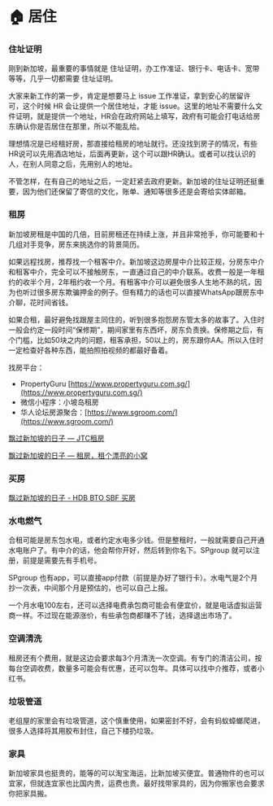 # 🏠 居住

### 住址证明

刚到新加坡，最重要的事情就是 住址证明，办工作准证、银行卡、电话卡、宽带等等，几乎一切都需要 住址证明。

大家来新工作的第一步，肯定是想要马上 issue 工作准证，拿到安心的居留许可，这个时候 HR 会让提供一个居住地址，才能 issue。这里的地址不需要什么文件证明，就是提供一个地址，HR会在政府网站上填写，政府有可能会打电话给房东确认你是否居住在那里，所以不能乱给。

理想情况是已经租好房，那直接给租房的地址就行。还没找到房子的情况，有些HR说可以先用酒店地址，后面再更新，这个可以跟HR确认。或者可以找认识的人，在别人同意之后，先用别人的地址。

不管怎样，在有自己的地址之后，一定赶紧去政府更新。新加坡的住址证明还挺重要，因为他们还保留了寄信的文化，账单、通知等很多还是会寄给实体邮箱。

### 租房

新加坡房租是中国的几倍，目前房租还在持续上涨，并且非常抢手，你可能要和十几组对手竞争，房东来挑选你的背景简历。

如果远程找房，推荐找一个租客中介。新加坡这边房屋中介比较正规，分房东中介和租客中介，完全可以不接触房东，一直通过自己的中介联系。收费一般是一年租约的收半个月，2年租约收一个月。有租客中介可以避免很多人生地不熟的坑，因为也听过很多房东欺骗押金的例子。但有精力的话也可以直接WhatsApp跟房东中介聊，花时间省钱。

如果合租，最好避免找跟屋主同住的，听到很多抱怨房东管太多的故事了。入住时一般会约定一段时间“保修期”，期间家里有东西坏，房东负责换。保修期之后，有个门槛，比如50块之内的问题，租客承担，50以上的，房东跟你AA。所以入住时一定检查好各种东西，能拍照拍视频的都最好备着。

找房平台：

* PropertyGuru [https://www.propertyguru.com.sg/](https://www.propertyguru.com.sg/)
* 微信小程序：小坡岛租房
* 华人论坛房源聚合：[https://www.sgroom.com/](https://www.sgroom.com/)

[飘过新加坡的日子 — JTC租房](https://www.kuact.com/post/2013-04-14-%E9%A3%98%E8%BF%87%E6%96%B0%E5%8A%A0%E5%9D%A1%E7%9A%84%E6%97%A5%E5%AD%90-jtc%E7%A7%9F%E6%88%BF/)

[飘过新加坡的日子 — 租房，租个漂亮的小窝](https://www.kuact.com/post/2012-10-28-%E9%A3%98%E8%BF%87%E6%96%B0%E5%8A%A0%E5%9D%A1%E7%9A%84%E6%97%A5%E5%AD%90-%E7%A7%9F%E4%B8%AA%E6%BC%82%E4%BA%AE%E7%9A%84%E5%B0%8F%E7%AA%9D/)

### 买房

[飘过新加坡的日子 - HDB BTO SBF 买房](https://www.kuact.com/post/2020-11-21---%E9%A3%98%E8%BF%87%E6%96%B0%E5%8A%A0%E5%9D%A1%E7%9A%84%E6%97%A5%E5%AD%90---hdb-bto--sbf-%E4%B9%B0%E6%88%BF/)

### 水电燃气

合租可能是房东包水电，或者约定水电多少钱。但是整租时，一般就需要自己开通水电账户了。有中介的话，他会帮你开好，然后转到你名下。SPgroup 就可以注册，前提是需要先有手机号。

SPgroup 也有app，可以直接app付款（前提是办好了银行卡）。水电气是2个月抄一次表，中间那个月是预估的，也可以自己上报。

一个月水电100左右，还可以选择电费承包商可能会有便宜价，就是电话虚拟运营商一样。不过现在能源涨价，有些承包商都赚不了钱，选择退出市场了。

### 空调清洗

租房还有个费用，就是这边会要求每3个月清洗一次空调。有专门的清洁公司，按每台空调收费，数量多可能会有优惠，还可以包年。具体可以找中介推荐，或者小红书。

### 垃圾管道

老组屋的家里会有垃圾管道，这个慎重使用，如果密封不好，会有蚂蚁蟑螂爬进，很多人选择将其用胶布封住，自己下楼扔垃圾。

### 家具

新加坡家具也挺贵的，能等的可以淘宝海运，比新加坡买便宜。普通物件的也可以宜家，但就连宜家也比国内贵，运费也贵。最好找带家具的，因为你搬家也会要求你把家具搬。
